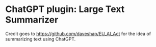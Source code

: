 # ChatGPT plugin: Large Text Summarizer

Credit goes to https://github.com/daveshap/EU_AI_Act for the idea of summarizing text using ChatGPT.

